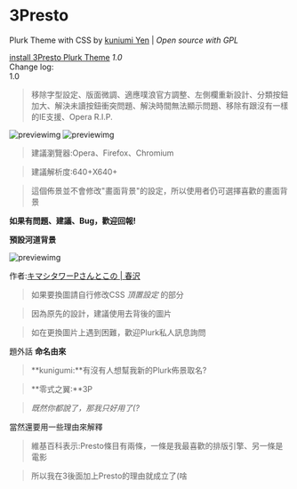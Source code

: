 3Presto
=======
Plurk Theme with CSS by [kuniumi Yen](http://about.me/tzulum) | *Open source with GPL*

[install 3Presto Plurk Theme](http://www.plurk.com/installDesign/4955640-ac86c02ead) *1.0*</br>
Change log:</br>
1.0
>移除字型設定、版面微調、適應噗浪官方調整、左側欄重新設計、分類按鈕加大、解決未讀按鈕衝突問題、解決時間無法顯示問題、移除有跟沒有一樣的IE支援、Opera R.I.P.

![previewimg](http://i.minus.com/ibjxleKyJuz8ji.png "[1.0]自己登入狀態下的樣貌")
![previewimg](http://i.minus.com/ibxo5CsexVfXJH.png "[1.0]1.0新改版的左側欄位")

>建議瀏覽器:Opera、Firefox、Chromium</br>

>建議解析度:640+X640+

>這個佈景並不會修改"畫面背景"的設定，所以使用者仍可選擇喜歡的畫面背景

**如果有問題、建議、Bug，歡迎回報!**

**預設河道背景**

![previewimg](http://i.imgur.com/JHgl3TY.png)

作者:[キマシタワーPさんとこの | 春沢](http://www.pixiv.net/member_illust.php?mode=medium&illust_id=34141681)

>如果要換圖請自行修改CSS *頂置設定* 的部分

>因為原先的設計，建議使用去背後的圖片

>如在更換圖片上遇到困難，歡迎Plurk私人訊息詢問

題外話 **命名由來**

>**kunigumi:**有沒有人想幫我新的Plurk佈景取名?

>**零式之翼:**3P

>*既然你都說了，那我只好用了(?*

當然還要用一些理由來解釋

>維基百科表示:Presto條目有兩條，一條是我最喜歡的排版引擎、另一條是電影

>所以我在3後面加上Presto的理由就成立了(啥
